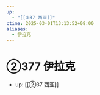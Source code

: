 ```yaml
---
up:
  - "[[②37 西亚]]"
ctime: 2025-03-01T13:13:52+08:00
aliases:
  - 伊拉克
---
```


# ②377 伊拉克

- up: [[②37 西亚]]
